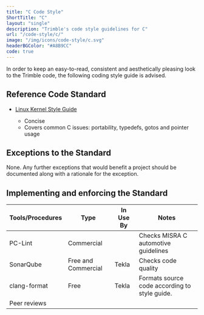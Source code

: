 ```yaml
---
title: "C Code Style"
ShortTitle: "C"
layout: "single"
description: "Trimble's code style guidelines for C"
url: "/code-style/c/"
image: "/img/icons/code-style/c.svg"
headerBGColor: "#A8B9CC"
code: true
---
```


In order to keep an easy-to-read, consistent and aesthetically pleasing look to the Trimble code, the following coding style guide is advised.

## Reference Code Standard

- [Linux Kernel Style Guide](https://www.kernel.org/doc/html/latest/process/coding-style.html)

  - Concise
  - Covers common C issues: portability, typedefs, gotos and pointer usage

## Exceptions to the Standard

None. Any further exceptions that would benefit a project should be documented along with a rationale for the exception.

## Implementing and enforcing the Standard

| Tools/Procedures | Type                | In Use By | Notes                                         |
| ---------------- | ------------------- | --------- | --------------------------------------------- |
| PC-Lint          | Commercial          |           | Checks MISRA C automotive guidelines          |
| SonarQube        | Free and Commercial | Tekla     | Checks code quality                           |
| clang-format     | Free                | Tekla     | Formats source code according to style guide. |
| Peer reviews     |                     |           |

